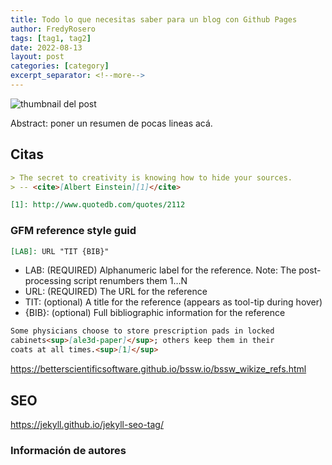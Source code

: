 ```yaml
---
title: Todo lo que necesitas saber para un blog con Github Pages
author: FredyRosero
tags: [tag1, tag2]
date: 2022-08-13
layout: post
categories: [category]
excerpt_separator: <!--more-->
---
```


![thumbnail del post](assets/default-banner.jpg)

Abstract: poner un resumen de pocas lineas acá.
<!--more-->

## Citas
~~~markdown
> The secret to creativity is knowing how to hide your sources. 
> -- <cite>[Albert Einstein][1]</cite>

[1]: http://www.quotedb.com/quotes/2112
~~~

### GFM reference style guid

 ```markdown
 [LAB]: URL "TIT {BIB}"
 ```

* LAB: (REQUIRED) Alphanumeric label for the reference. Note: The post-processing script renumbers them 1…N
* URL: (REQUIRED) The URL for the reference
* TIT: (optional) A title for the reference (appears as tool-tip during hover)
* {BIB}: (optional) Full bibliographic information for the reference 

```markdown
Some physicians choose to store prescription pads in locked
cabinets<sup>[ale3d-paper]</sup>; others keep them in their
coats at all times.<sup>[1]</sup>
```

https://betterscientificsoftware.github.io/bssw.io/bssw_wikize_refs.html

## SEO
https://jekyll.github.io/jekyll-seo-tag/

### Información de autores

